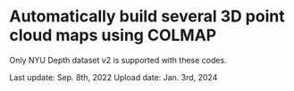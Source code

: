 # Automatically build several 3D point cloud maps using COLMAP

Only NYU Depth dataset v2 is supported with these codes.

Last update: Sep. 8th, 2022
Upload date: Jan. 3rd, 2024
